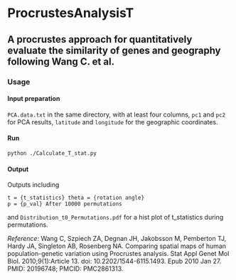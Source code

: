 # ProcrustesAnalysisT
## A procrustes approach for quantitatively evaluate the similarity of genes and geography following Wang C. et al.
### Usage
#### Input preparation
`PCA.data.txt` in the same directory, with at least four columns, `pc1` and `pc2` for PCA results, `latitude` and `longitude` for the geographic coordinates.
#### Run
`python ./Calculate_T_stat.py`
#### Output
Outputs including 
```
t = {t_statistics} theta = {rotation angle}
p = {p_val} After 10000 permutations
```
and `Distribution_t0_Permutations.pdf` for a hist plot of t_statistics during permutations.

*Reference:* Wang C, Szpiech ZA, Degnan JH, Jakobsson M, Pemberton TJ, Hardy JA, Singleton AB, Rosenberg NA. Comparing spatial maps of human population-genetic variation using Procrustes analysis. Stat Appl Genet Mol Biol. 2010;9(1):Article 13. doi: 10.2202/1544-6115.1493. Epub 2010 Jan 27. PMID: 20196748; PMCID: PMC2861313.

